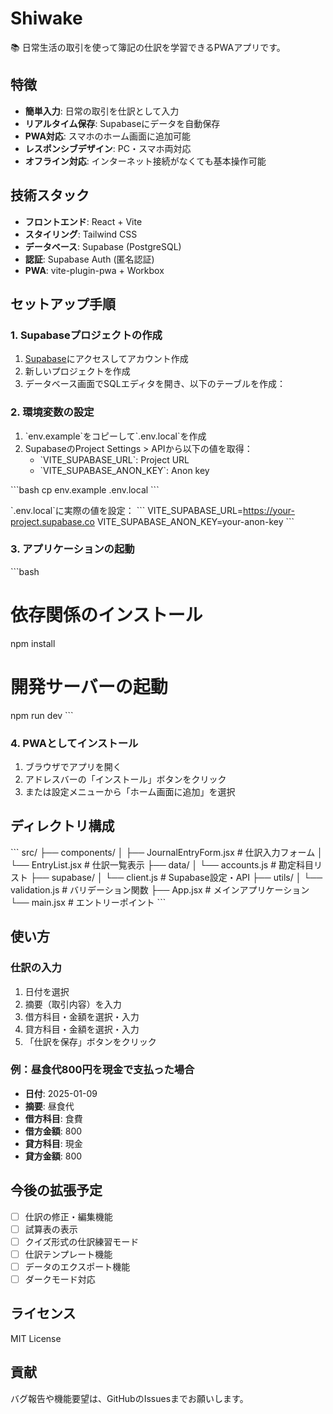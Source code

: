 # Shiwake

📚 日常生活の取引を使って簿記の仕訳を学習できるPWAアプリです。

## 特徴

- **簡単入力**: 日常の取引を仕訳として入力
- **リアルタイム保存**: Supabaseにデータを自動保存
- **PWA対応**: スマホのホーム画面に追加可能
- **レスポンシブデザイン**: PC・スマホ両対応
- **オフライン対応**: インターネット接続がなくても基本操作可能

## 技術スタック

- **フロントエンド**: React + Vite
- **スタイリング**: Tailwind CSS
- **データベース**: Supabase (PostgreSQL)
- **認証**: Supabase Auth (匿名認証)
- **PWA**: vite-plugin-pwa + Workbox

## セットアップ手順

### 1. Supabaseプロジェクトの作成

1. [Supabase](https://supabase.com/)にアクセスしてアカウント作成
2. 新しいプロジェクトを作成
3. データベース画面でSQLエディタを開き、以下のテーブルを作成：

### 2. 環境変数の設定

1. \`env.example\`をコピーして\`.env.local\`を作成
2. SupabaseのProject Settings > APIから以下の値を取得：
   - \`VITE_SUPABASE_URL\`: Project URL
   - \`VITE_SUPABASE_ANON_KEY\`: Anon key

\`\`\`bash
cp env.example .env.local
\`\`\`

\`.env.local\`に実際の値を設定：
\`\`\`
VITE_SUPABASE_URL=https://your-project.supabase.co
VITE_SUPABASE_ANON_KEY=your-anon-key
\`\`\`

### 3. アプリケーションの起動

\`\`\`bash
# 依存関係のインストール
npm install

# 開発サーバーの起動
npm run dev
\`\`\`

### 4. PWAとしてインストール

1. ブラウザでアプリを開く
2. アドレスバーの「インストール」ボタンをクリック
3. または設定メニューから「ホーム画面に追加」を選択

## ディレクトリ構成

\`\`\`
src/
├── components/
│   ├── JournalEntryForm.jsx    # 仕訳入力フォーム
│   └── EntryList.jsx           # 仕訳一覧表示
├── data/
│   └── accounts.js             # 勘定科目リスト
├── supabase/
│   └── client.js               # Supabase設定・API
├── utils/
│   └── validation.js           # バリデーション関数
├── App.jsx                     # メインアプリケーション
└── main.jsx                    # エントリーポイント
\`\`\`

## 使い方

### 仕訳の入力

1. 日付を選択
2. 摘要（取引内容）を入力
3. 借方科目・金額を選択・入力
4. 貸方科目・金額を選択・入力
5. 「仕訳を保存」ボタンをクリック

### 例：昼食代800円を現金で支払った場合

- **日付**: 2025-01-09
- **摘要**: 昼食代
- **借方科目**: 食費
- **借方金額**: 800
- **貸方科目**: 現金
- **貸方金額**: 800

## 今後の拡張予定

- [ ] 仕訳の修正・編集機能
- [ ] 試算表の表示
- [ ] クイズ形式の仕訳練習モード
- [ ] 仕訳テンプレート機能
- [ ] データのエクスポート機能
- [ ] ダークモード対応

## ライセンス

MIT License

## 貢献

バグ報告や機能要望は、GitHubのIssuesまでお願いします。